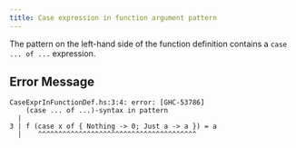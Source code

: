 ```yaml
---
title: Case expression in function argument pattern
---
```


The pattern on the left-hand side of the function definition contains a `case ... of ...` expression.

## Error Message

```
CaseExprInFunctionDef.hs:3:4: error: [GHC-53786]
    (case ... of ...)-syntax in pattern
  |
3 | f (case x of { Nothing -> 0; Just a -> a }) = a
  |    ^^^^^^^^^^^^^^^^^^^^^^^^^^^^^^^^^^^^^^^
```
